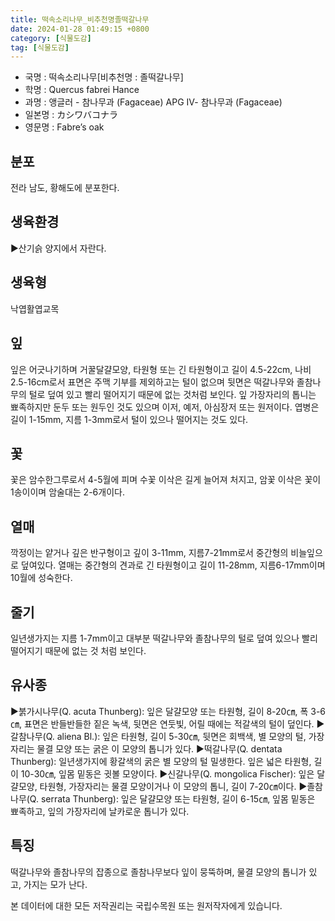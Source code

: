 ```yaml
---
title: 떡속소리나무_비추천명졸떡갈나무
date: 2024-01-28 01:49:15 +0800
category: [식물도감]
tag: [식물도감]
---
```




- 국명 : 떡속소리나무[비추천명 : 졸떡갈나무]
- 학명 : Quercus fabrei Hance
- 과명 : 앵글러 - 참나무과 (Fagaceae) APG Ⅳ- 참나무과 (Fagaceae)
- 일본명 : カシワバコナラ
- 영문명 : Fabre’s oak


## 분포
전라 남도, 황해도에 분포한다.
## 생육환경
▶산기슭 양지에서 자란다.
## 생육형
낙엽활엽교목
## 잎
잎은 어긋나기하며 거꿀달걀모양, 타원형 또는 긴 타원형이고 길이 4.5-22cm, 나비 2.5-16cm로서 표면은 주맥 기부를 제외하고는 털이 없으며 뒷면은 떡갈나무와 졸참나무의 털로 덮여 있고 빨리 떨어지기 때문에 없는 것처럼 보인다. 잎 가장자리의 톱니는 뾰족하지만 둔두 또는 원두인 것도 있으며 이저, 예저, 아심장저 또는 원저이다. 엽병은 길이 1-15mm, 지름 1-3mm로서 털이 있으나 떨어지는 것도 있다.
## 꽃
꽃은 암수한그루로서 4-5월에 피며 수꽃 이삭은 길게 늘어져 처지고, 암꽃 이삭은 꽃이 1송이이며 암술대는 2-6개이다.
## 열매
깍정이는 얕거나 깊은 반구형이고 깊이 3-11mm, 지름7-21mm로서 중간형의 비늘잎으로 덮여있다. 열매는 중간형의 견과로 긴 타원형이고 길이 11-28mm, 지름6-17mm이며 10월에 성숙한다.
## 줄기
일년생가지는 지름 1-7mm이고 대부분 떡갈나무와 졸참나무의 털로 덮여 있으나 빨리 떨어지기 때문에 없는 것 처럼 보인다.
## 유사종
▶붉가시나무(Q. acuta Thunberg): 잎은 달걀모양 또는 타원형, 길이 8-20㎝, 폭 3-6㎝, 표면은 반들반들한 짙은 녹색, 뒷면은 연둣빛, 어릴 때에는 적갈색의 털이 덮인다.▶갈참나무(Q. aliena Bl.): 잎은 타원형, 길이 5-30㎝, 뒷면은 회백색, 별 모양의 털, 가장자리는 물결 모양 또는 굵은 이 모양의 톱니가 있다. ▶떡갈나무(Q. dentata Thunberg): 일년생가지에 황갈색의 굵은 별 모양의 털 밀생한다. 잎은 넓은 타원형, 길이 10-30㎝, 잎몸 밑동은 귓볼 모양이다.▶신갈나무(Q. mongolica Fischer): 잎은 달걀모양, 타원형, 가장자리는 물결 모양이거나 이 모양의 톱니, 길이 7-20㎝이다. ▶졸참나무(Q. serrata Thunberg): 잎은 달걀모양 또는 타원형, 길이 6-15㎝, 잎몸 밑동은 뾰족하고, 잎의 가장자리에 날카로운 톱니가 있다.
## 특징
떡갈나무와 졸참나무의 잡종으로 졸참나무보다 잎이 뭉뚝하며, 물결 모양의 톱니가 있고, 가지는 모가 난다.






본 데이터에 대한 모든 저작권리는 국립수목원 또는 원저작자에게 있습니다.
